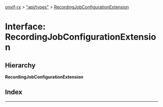 [onvif-rx](../README.md) > ["api/types"](../modules/_api_types_.md) > [RecordingJobConfigurationExtension](../interfaces/_api_types_.recordingjobconfigurationextension.md)

# Interface: RecordingJobConfigurationExtension

## Hierarchy

**RecordingJobConfigurationExtension**

## Index

---

